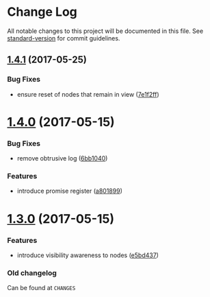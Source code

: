 # Change Log

All notable changes to this project will be documented in this file. See [standard-version](https://github.com/conventional-changelog/standard-version) for commit guidelines.

<a name="1.4.1"></a>
## [1.4.1](https://github.com/medikoo/site-tree/compare/v1.4.0...v1.4.1) (2017-05-25)


### Bug Fixes

* ensure reset of nodes that remain in view ([7e1f2ff](https://github.com/medikoo/site-tree/commit/7e1f2ff))



<a name="1.4.0"></a>
# [1.4.0](https://github.com/medikoo/site-tree/compare/v1.3.0...v1.4.0) (2017-05-15)


### Bug Fixes

* remove obtrusive log ([6bb1040](https://github.com/medikoo/site-tree/commit/6bb1040))


### Features

* introduce promise register ([a801899](https://github.com/medikoo/site-tree/commit/a801899))



<a name="1.3.0"></a>
# [1.3.0](https://github.com/medikoo/site-tree/compare/v1.2.1...v1.3.0) (2017-05-15)


### Features

* introduce visibility awareness to nodes ([e5bd437](https://github.com/medikoo/site-tree/commit/e5bd437))

### Old changelog

Can be found at `CHANGES`
